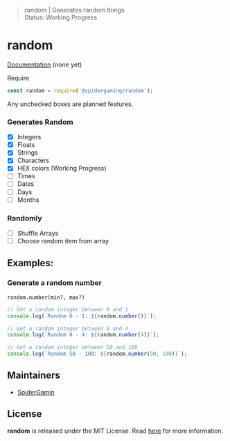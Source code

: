 > *random* | Generates random things  
> Status: Working Progress

# random

[Documentation](https://) (none yet)

Require
```js
const random = require('@spidergaming/random');
```

Any unchecked boxes are planned features.
### Generates Random
- [x] Integers
- [x] Floats
- [x] Strings
- [x] Characters
- [x] HEX colors (Working Progress)
- [ ] Times
- [ ] Dates
- [ ] Days
- [ ] Months

### Randomly
- [ ] Shuffle Arrays
- [ ] Choose random item from array

## Examples:
### Generate a random number
`random.number(min?, max?)`
```js
// Get a random integer between 0 and 1
console.log(`Random 0 - 1: ${random.number()}`);

// Get a random integer between 0 and 4
console.log(`Random 0 - 4: ${random.number(4)}`);

// Get a random integer between 50 and 100
console.log(`Random 50 - 100: ${random.number(50, 100)}`);
```

## Maintainers
- [SpiderGamin](https://github.com/SpiderGamin/)


## License
**random** is released under the MIT License. Read [here](/LICENSE) for more information.
